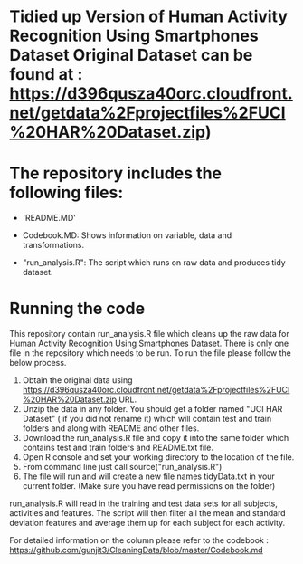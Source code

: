 Tidied up Version of Human Activity Recognition Using Smartphones Dataset 
 Original Dataset can be found at : https://d396qusza40orc.cloudfront.net/getdata%2Fprojectfiles%2FUCI%20HAR%20Dataset.zip)
============================================================================================================================

The repository includes the following files:
=========================================

- 'README.MD'

- Codebook.MD: Shows information on variable, data and transformations.

- "run_analysis.R": The script which runs on raw data and produces tidy dataset.

Running the code
==========================================
This repository contain run_analysis.R file which cleans up the raw data for Human Activity Recognition Using Smartphones Dataset.
There is only one file in the repository which needs to be run. To run the file please follow the below process.

1. Obtain the original data using https://d396qusza40orc.cloudfront.net/getdata%2Fprojectfiles%2FUCI%20HAR%20Dataset.zip URL.
2. Unzip the data in any folder. You should get a folder named "UCI HAR Dataset" ( if you did not rename it) which will contain test and train folders and along with README and other files.
3. Download the run_analysis.R file and copy it into the same folder which contains test and train folders and README.txt file.
4. Open R console and set your working directory to the location of the file.
5. From command line just call source("run_analysis.R")
6. The file will run and will create a new file names tidyData.txt in your current folder. (Make sure you have read permissions on the folder)


run_analysis.R will read in the training and test data sets for all subjects, activities and features. The script will then filter all the mean and standard deviation
features and average them up for each subject for each activity.

For detailed information on the column please refer to the codebook : https://github.com/gunjit3/CleaningData/blob/master/Codebook.md
